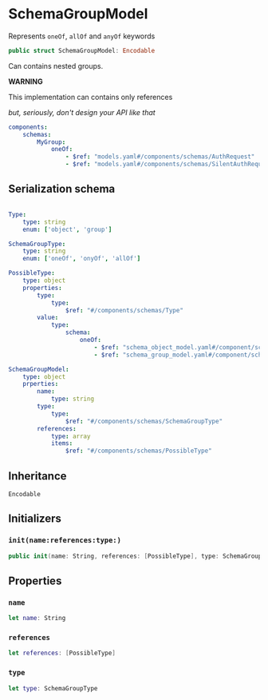 # SchemaGroupModel

Represents `oneOf`, `allOf` and `anyOf` keywords

``` swift
public struct SchemaGroupModel: Encodable
```

Can contains nested groups.

**WARNING**

This implementation can contains only references

*but, seriously, don't design your API like that*

``` YAML
components:
    schemas:
        MyGroup:
            oneOf:
                - $ref: "models.yaml#/components/schemas/AuthRequest"
                - $ref: "models.yaml#/components/schemas/SilentAuthRequest"
```

## Serialization schema

``` YAML

Type:
    type: string
    enum: ['object', 'group']

SchemaGroupType:
    type: string
    enum: ['oneOf', 'onyOf', 'allOf']

PossibleType:
    type: object
    properties:
        type:
            type:
                $ref: "#/components/schemas/Type"
        value:
            type:
                schema:
                    oneOf:
                        - $ref: "schema_object_model.yaml#/component/schemas/SchemaObjectModel"
                        - $ref: "schema_group_model.yaml#/component/schemas/SchemaGroupModel"

SchemaGroupModel:
    type: object
    prperties:
        name:
            type: string
        type:
            type:
                $ref: "#/components/schemas/SchemaGroupType"
        references:
            type: array
            items:
                $ref: "#/components/schemas/PossibleType"
```

## Inheritance

`Encodable`

## Initializers

### `init(name:references:type:)`

``` swift
public init(name: String, references: [PossibleType], type: SchemaGroupType)
```

## Properties

### `name`

``` swift
let name: String
```

### `references`

``` swift
let references: [PossibleType]
```

### `type`

``` swift
let type: SchemaGroupType
```
